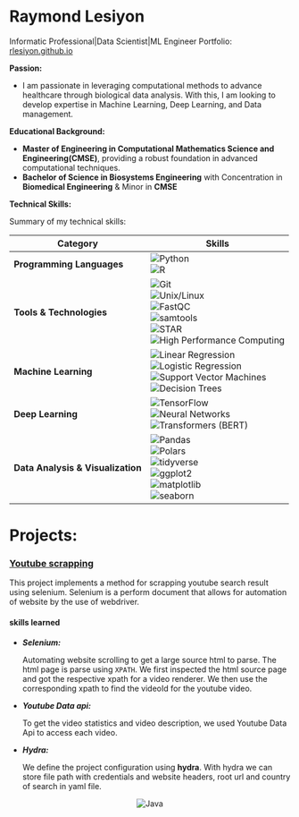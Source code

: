 # Raymond Lesiyon

Informatic Professional|Data Scientist|ML Engineer Portfolio: [rlesiyon.github.io](https://rlesiyon.github.io/rlesiyon/)

**Passion:** 
- I am passionate in leveraging computational methods to advance healthcare through biological data analysis. With this, I am looking to develop expertise in Machine Learning, Deep Learning, and Data management.
  
**Educational Background:** 
- **Master of Engineering in Computational Mathematics Science and Engineering(CMSE)**, providing a robust foundation in advanced computational techniques.
- **Bachelor of Science in Biosystems Engineering** with Concentration in **Biomedical Engineering** & Minor in **CMSE**

**Technical Skills:** 

Summary of my technical skills:

| **Category**                   | **Skills**                                                                                       |
|--------------------------------|--------------------------------------------------------------------------------------------------|
| **Programming Languages**     | ![Python](https://img.shields.io/badge/Python-Proficient-blue) <br> ![R](https://img.shields.io/badge/R-Proficient-blue)                               |
| **Tools & Technologies**      | ![Git](https://img.shields.io/badge/Git-Proficient-blue) <br> ![Unix/Linux](https://img.shields.io/badge/Unix%2FLinux-Proficient-blue) <br> ![FastQC](https://img.shields.io/badge/FastQC-Proficient-blue) <br> ![samtools](https://img.shields.io/badge/samtools-Proficient-blue) <br> ![STAR](https://img.shields.io/badge/STAR-Proficient-blue) <br> ![High Performance Computing](https://img.shields.io/badge/High%20Performance%20Computing-Proficient-blue) |
| **Machine Learning**          | ![Linear Regression](https://img.shields.io/badge/Linear%20Regression-Skilled-yellow) <br> ![Logistic Regression](https://img.shields.io/badge/Logistic%20Regression-Skilled-yellow) <br> ![Support Vector Machines](https://img.shields.io/badge/SVM-Skilled-yellow) <br> ![Decision Trees](https://img.shields.io/badge/Decision%20Trees-Skilled-yellow) |
| **Deep Learning**             | ![TensorFlow](https://img.shields.io/badge/TensorFlow-Experienced-green) <br> ![Neural Networks](https://img.shields.io/badge/Neural%20Networks-Experienced-green) <br> ![Transformers (BERT)](https://img.shields.io/badge/Transformers%20(BERT)-Experienced-green) |
| **Data Analysis & Visualization** | ![Pandas](https://img.shields.io/badge/Pandas-Proficient-blue) <br> ![Polars](https://img.shields.io/badge/Polars-Proficient-blue) <br> ![tidyverse](https://img.shields.io/badge/tidyverse-Proficient-blue) <br> ![ggplot2](https://img.shields.io/badge/ggplot2-Proficient-blue) <br> ![matplotlib](https://img.shields.io/badge/matplotlib-Proficient-blue) <br> ![seaborn](https://img.shields.io/badge/seaborn-Proficient-blue) |

# Projects: 

### <a href="https://github.com/rlesiyon/youtube_scrapping">Youtube scrapping</a>

This project implements a method for scrapping youtube search result using selenium. Selenium is a perform document that allows for automation of website by the use of webdriver.

#### skills learned
+ ***Selenium:*** 

    Automating website scrolling to get a large source html to parse. The html page is parse using ```XPATH```. We first inspected the html source page and got the respective xpath for a video renderer. We then use the corresponding xpath to find the videoId for the youtube video.

+ ***Youtube Data api:*** 
 
  To get the video statistics and video description, we used Youtube Data Api to access each video. 

+ ***Hydra:*** 

  We define the project configuration using **hydra**. With hydra we can store file path with credentials and website headers, root url and country of search in yaml file.

<div align="center">
    <!-- Replace with your skills -->
    <img src="https://img.shields.io/badge/Java-007396?style=for-the-badge&logo=java&logoColor=white" alt="Java" />
    <!-- Add more badges similarly -->
</div>
<!---
rlesiyon/rlesiyon is a ✨ special ✨ repository because its `README.md` (this file) appears on your GitHub profile.
You can click the Preview link to take a look at your changes.
--->
